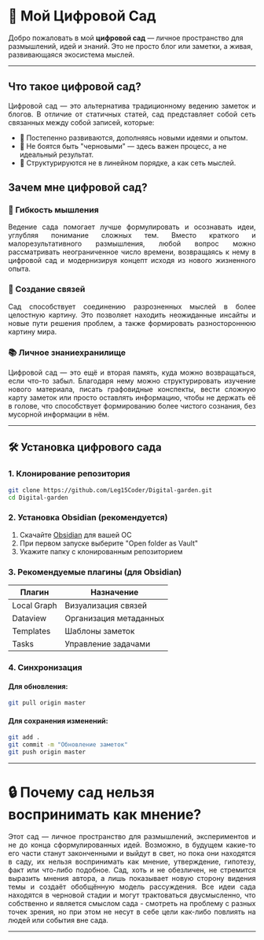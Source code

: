 # 🌱 Мой Цифровой Сад

Добро пожаловать в мой **цифровой сад** — личное пространство для размышлений, идей и знаний. Это не просто блог или заметки, а живая, развивающаяся экосистема мыслей.

---
## Что такое цифровой сад?
<p align="justify">
Цифровой сад — это альтернатива традиционному ведению заметок и блогов. В отличие от статичных статей, сад представляет собой сеть связанных между собой записей, которые:
</p>

- 🌿 Постепенно развиваются, дополняясь новыми идеями и опытом.
- 🌻 Не боятся быть "черновыми" — здесь важен процесс, а не идеальный результат.
- 🍃 Структурируются не в линейном порядке, а как сеть мыслей.

## Зачем мне цифровой сад?

### 🧠 Гибкость мышления
<p align="justify">
Ведение сада помогает лучше формулировать и осознавать идеи, углубляя понимание сложных тем. Вместо краткого и малорезультативного размышления, любой вопрос можно рассматривать неограниченное число времени, возвращаясь к нему в цифровой сад и модернизируя концепт исходя из нового жизненного опыта.
</p>

### 🔗 Создание связей
<p align="justify">
Сад способствует соединению разрозненных мыслей в более целостную картину. Это позволяет находить неожиданные инсайты и новые пути решения проблем, а также формировать разностороннюю картину мира.
</p>

### 📚 Личное знаниехранилище
<p align="justify">
Цифровой сад — это ещё и вторая память, куда можно возвращаться, если что-то забыл. Благодаря нему можно структурировать изучение нового материала, писать графовидные конспекты, вести сложную карту заметок или просто оставлять информацию, чтобы не держать её в голове, что способствует формированию более чистого сознания, без мусорной информации в нём.
</p>

---
## 🛠️ Установка цифрового сада

### 1. Клонирование репозитория

```bash
git clone https://github.com/Leg15Coder/Digital-garden.git
cd Digital-garden
```

### 2. Установка Obsidian (рекомендуется)

1. Скачайте [Obsidian](https://obsidian.md/) для вашей ОС
2. При первом запуске выберите "Open folder as Vault"
3. Укажите папку с клонированным репозиторием

### 3. Рекомендуемые плагины (для Obsidian)

|Плагин|Назначение|
|---|---|
|Local Graph|Визуализация связей|
|Dataview|Организация метаданных|
|Templates|Шаблоны заметок|
|Tasks|Управление задачами|

### 4. Синхронизация

#### Для обновления:

```bash
git pull origin master
```
#### Для сохранения изменений:

```bash
git add .
git commit -m "Обновление заметок"
git push origin master
```

---
# 🔒 Почему сад нельзя воспринимать как мнение?
<p align="justify">
Этот сад — личное пространство для размышлений, экспериментов и не до конца сформулированных идей. Возможно, в будущем какие-то его части станут законченными и выйдут в свет, но пока они находятся в саду, их нельзя воспринимать как мнение, утверждение, гипотезу, факт или что-либо подобное. Сад, хоть и не обезличен, не стремится выразить мнения автора, а лишь показывает новую сторону видения темы и создаёт обобщённую модель рассуждения. Все идеи сада находятся в черновой стадии и могут трактоваться двусмысленно, что собственно и является смыслом сада - смотреть на проблему с разных точек зрения, но при этом не несут в себе цели как-либо повлиять на людей или события вне сада.
</p>

---


